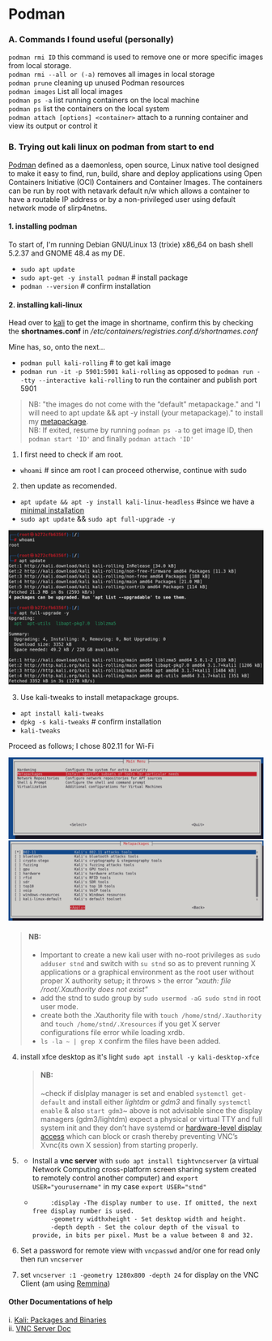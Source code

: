 # Podman

### A. Commands I found useful (personally)

   `podman rmi ID` this command is used to remove one or more specific images from local storage.  
   `podman rmi --all or (-a)`  removes all images in local storage  
   `podman prune` cleaning up unused Podman resources  
   `podman images` List all local images   
   `podman ps -a` list running containers on the local machine  
   `podman ps` list the containers on the local system  
   `podman attach [options] <container>` attach to a running container and view its output or control it  



### B. Trying out kali linux on podman from start to end

[Podman](https://docs.podman.io/en/latest/) defined as a daemonless, open source, Linux native tool designed to make it easy to find, run, build, share and deploy applications using Open Containers Initiative (OCI) Containers and Container Images. The containers can be run by root with netavark default n/w which allows a container to have a routable IP address or by a non-privileged user using default network mode of slirp4netns.

#### 1. installing podman

To start of, I'm running Debian GNU/Linux 13 (trixie) x86_64 on bash shell 5.2.37 and GNOME 48.4 as my DE.

- `sudo apt update`
- `sudo apt-get -y install podman` # install package
- `podman --version` # confirm installation


#### 2. installing kali-linux

Head over to [kali](https://www.kali.org/get-kali/#kali-containers) to get the image in shortname, confirm this by checking the **shortnames.conf**  in */etc/containers/registries.conf.d/shortnames.conf*

Mine has, so, onto the next...

- `podman pull kali-rolling` # to get kali image
- `podman run -it -p 5901:5901 kali-rolling` as opposed to `podman run --tty --interactive kali-rolling` to run the container and publish port 5901

> NB: "the images do not come with the “default” metapackage." and "I will need to apt update && apt -y install (your metapackage)." to install my [metapackage](https://www.kali.org/docs/general-use/metapackages/).  
NB: If exited, resume by running `podman ps -a` to get image ID, then `podman start 'ID'` and finally `podman attach 'ID'`

1. I first need to check if am root.

- `whoami` # since am root I can proceed otherwise, continue with sudo

2. then update as recomended.

- `apt update && apt -y install kali-linux-headless` #since we have a [minimal installation](https://www.kali.org/docs/troubleshooting/common-minimum-setup/) 
- `sudo apt update` && `sudo apt full-upgrade -y`

![kali image](imgs/kali_1.png)

3. Use kali-tweaks to install metapackage groups.

- `apt install kali-tweaks`
- `dpkg -s kali-tweaks` # confirm installation
- `kali-tweaks`

Proceed as follows; I chose 802.11 for Wi-Fi

![kali image](imgs/metapkg.png)
![kali image](imgs/Wifi_tool.png)

> #### NB:
> - Important to create a new kali user with no-root privileges as `sudo adduser stnd` and switch with `su stnd` so as to prevent running X applications or a graphical environment as the root user without proper X authority setup; it throws > the error *_"xauth: file /root/.Xauthority does not exist"_*
>  - add the stnd to sudo group by `sudo usermod -aG sudo stnd` in root user mode.
>  - create both the .Xauthority file with `touch /home/stnd/.Xauthority` and `touch /home/stnd/.Xresources` if you get X server configurations file error while loading xrdb.
>  - `ls -la ~ | grep X` confirm the files have been added.

4. install xfce desktop as it's light `sudo apt install -y kali-desktop-xfce`
   > #### NB:
   > ~check if dislplay manager is set and enabled `systemctl get-default` and install either *lightdm* or *gdm3* and finally `systemctl enable` & also    `start gdm3`~
   above is not advisable since the display managers (gdm3/lightdm) expect a physical or virtual TTY and full system init and they don’t have systemd or    [hardware-level display access](https://www.kali.org/get-kali/#kali-containers) which can block or crash thereby preventing VNC’s Xvnc(its own X         session) from starting properly.


6. - Install a **vnc server** with `sudo apt install tightvncserver` (a virtual Network Computing cross-platform screen sharing system created to remotely control another computer) and `export USER="yourusername"` in my case `export USER="stnd"`

   - ```
          :display -The display number to use. If omitted, the next free display number is used.
          -geometry widthxheight - Set desktop width and height.
          -depth depth - Set the colour depth of the visual to provide, in bits per pixel. Must be a value between 8 and 32.
     ```

7. Set a password for remote view with `vncpasswd` and/or one for read only then  run `vncserver`
8. set `vncserver :1 -geometry 1280x800 -depth 24` for display on the VNC Client (am using [Remmina](https://remmina.org/))


#### Other Documentations of help

i. [Kali: Packages and Binaries](https://www.kali.org/tools/kali-meta/)  
ii. [VNC Server Doc](https://www.commandlinux.com/man-page/man1/vncserver.1.html)
